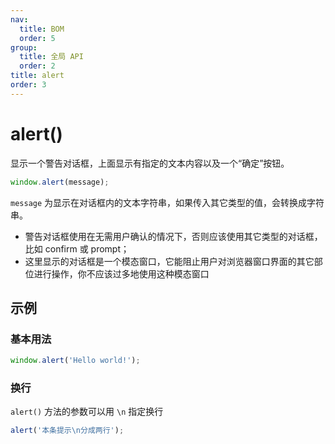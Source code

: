 ```yaml
---
nav:
  title: BOM
  order: 5
group:
  title: 全局 API
  order: 2
title: alert
order: 3
---
```


# alert()

显示一个警告对话框，上面显示有指定的文本内容以及一个“确定”按钮。

```js
window.alert(message);
```

`message` 为显示在对话框内的文本字符串，如果传入其它类型的值，会转换成字符串。

- 警告对话框使用在无需用户确认的情况下，否则应该使用其它类型的对话框，比如 confirm 或 prompt；
- 这里显示的对话框是一个模态窗口，它能阻止用户对浏览器窗口界面的其它部位进行操作，你不应该过多地使用这种模态窗口

## 示例

### 基本用法

```js
window.alert('Hello world!');
```

### 换行

`alert()` 方法的参数可以用 `\n` 指定换行

```js
alert('本条提示\n分成两行');
```
